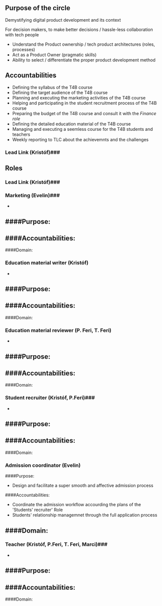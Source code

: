 ## Purpose of the circle ##

Demystifying digital product development and its context

For decision makers, to make better decisions / hassle-less collaboration with tech people

- Understand the Product ownership / tech product architectures (roles, processes)
- Act as a Product Owner (pragmatic skills)
- Ability to select / differentiate the proper product development method

## Accountabilities ##
- Defining the syllabus of the T4B course
- Defining the target audience of the T4B course
- Planning and executing the marketing activities of the T4B course
- Helping and participating in the student recruitment process of the T4B course
- Preparing the budget of the T4B course and consult it with the _Finance role_
- Defining the detailed education material of the T4B course
- Managing and executing a seemless course for the T4B students and teachers
- Weekly reporting to TLC about the achievemnts and the challenges


### Lead Link (Kristóf)###


## Roles ##

### Lead Link (Kristóf)###

### Marketing (Evelin)###
- 

####Purpose: 
- 

####Accountabilities: 
- 

####Domain: 

### Education material writer (Kristóf) ###
- 

####Purpose: 
- 

####Accountabilities: 
- 

####Domain: 


### Education material reviewer (P. Feri, T. Feri) ###
- 

####Purpose: 
- 

####Accountabilities: 
- 

####Domain: 

### Student recruiter (Kristóf, P.Feri)###
- 

####Purpose: 
- 

####Accountabilities: 
- 

####Domain: 


### Admission coordinator (Evelin) ###

####Purpose: 
- Design and facilitate a super smooth and affective admission process

####Accountabilities: 
- Coordinate the admission workflow accourding the  plans of the 'Students' recruiter' Role
- Students' relationship managemnet through the full application process

####Domain: 
- 

### Teacher (Kristóf, P.Feri, T. Feri, Marci)###
- 

####Purpose: 
- 

####Accountabilities: 
- 

####Domain:


